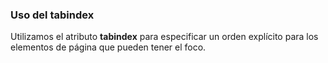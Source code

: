 ### Uso del tabindex

Utilizamos el atributo __tabindex__ para especificar un orden explícito para los elementos de página que pueden tener el foco.